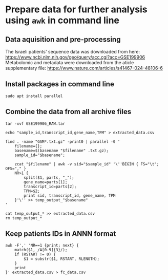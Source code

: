 # Prepare data for further analysis using ```awk``` in command line

## Data aquisition and pre-processing

The Israeli patients' sequence data was downloaded from here: https://www.ncbi.nlm.nih.gov/geo/query/acc.cgi?acc=GSE199906
Metabolomic and metadata were downloaded from the aticle supplementary file: https://www.nature.com/articles/s41467-024-48106-6

## Install packages in command line
```
sudo apt install parallel
```

## Combine the data from all archive files
```
tar -xvf GSE199906_RAW.tar

echo "sample_id,transcript_id,gene_name,TPM" > extracted_data.csv

find . -name "GSM*.txt.gz" -print0 | parallel -0 '
    filename={};
    basename=$(basename "$filename" .txt.gz);
    sample_id="$basename";

    zcat "$filename" | awk -v sid="$sample_id" '\''BEGIN { FS="\t"; OFS="," }
    NR>1 {
        split($1, parts, "_");
        gene_name=parts[1];
        transcript_id=parts[2];
        TPM=$2;
        print sid, transcript_id, gene_name, TPM
    }'\'' >> temp_output_"$basename"
'

cat temp_output_* >> extracted_data.csv
rm temp_output_*
```

## Keep patients IDs in ANNN format
```
awk -F',' 'NR==1 {print; next} {
    match($1, /A[0-9]{3}/);
    if (RSTART != 0) {
        $1 = substr($1, RSTART, RLENGTH);
    }
    print
}' extracted_data.csv > fc_data.csv
```
